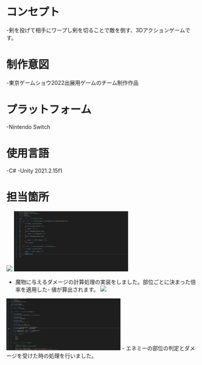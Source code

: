 &nbsp;








# コンセプト
-剣を投げて相手にワープし剣を切ることで敵を倒す、3Dアクションゲームです。

# 制作意図
-東京ゲームショウ2022出展用ゲームのチーム制作作品

# プラットフォーム
-Nintendo Switch

# 使用言語
-C#
-Unity 2021.2.15f1

# 担当箇所
![](./images/スクリーンショット3.png.png)
<img src="images/スクリーンショット3.png" width="300px">
- 魔物に与えるダメージの計算処理の実装をしました。部位ごとに決まった倍率を適用した- 値が算出されます。
![](./images/スクリーンショット2.png.png)
<img src="images/スクリーンショット2.png" width="300px">
- エネミーの部位の判定とダメージを受けた時の処理を行いました。
